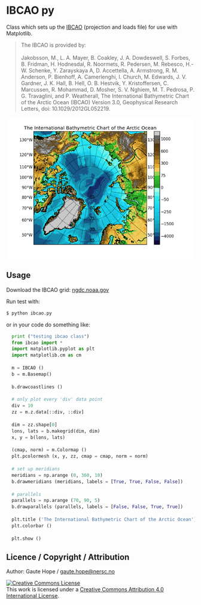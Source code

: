 # IBCAO py

Class which sets up the [IBCAO](http://www.ngdc.noaa.gov/mgg/bathymetry/arctic/arctic.html) (projection and loads file) for use with Matplotlib.

> The IBCAO is provided by: <br />
> <br />
> Jakobsson, M., L. A. Mayer, B. Coakley, J. A. Dowdeswell, S. Forbes, B. Fridman, H. Hodnesdal, R. Noormets, R. Pedersen, M. Rebesco, H.-W. Schenke, Y. Zarayskaya A, D. Accettella, A. Armstrong, R. M. Anderson, P. Bienhoff, A. Camerlenghi, I. Church, M. Edwards, J. V. Gardner, J. K. Hall, B. Hell, O. B. Hestvik, Y. Kristoffersen, C. Marcussen, R. Mohammad, D. Mosher, S. V. Nghiem, M. T. Pedrosa, P. G. Travaglini, and P. Weatherall, The International Bathymetric Chart of the Arctic Ocean (IBCAO) Version 3.0, Geophysical Research Letters, doi: 10.1029/2012GL052219.

<img src="ibcao_example.png" />

## Usage

Download the IBCAO grid: [ngdc.noaa.gov](http://www.ngdc.noaa.gov/mgg/bathymetry/arctic/grids/version3_0/IBCAO_V3_500m_RR.grd)

Run test with:
```sh
$ python ibcao.py
```

or in your code do something like:
```python
  print ("testing ibcao class")
  from ibcao import *
  import matplotlib.pyplot as plt
  import matplotlib.cm as cm

  m = IBCAO ()
  b = m.Basemap()

  b.drawcoastlines ()

  # only plot every 'div' data point
  div = 10
  zz = m.z.data[::div, ::div]

  dim = zz.shape[0]
  lons, lats = b.makegrid(dim, dim)
  x, y = b(lons, lats)

  (cmap, norm) = m.Colormap ()
  plt.pcolormesh (x, y, zz, cmap = cmap, norm = norm)

  # set up meridians
  meridians = np.arange (0, 360, 10)
  b.drawmeridians (meridians, labels = [True, True, False, False])

  # parallels
  parallels = np.arange (70, 90, 5)
  b.drawparallels (parallels, labels = [False, False, True, True])

  plt.title ('The International Bathymetric Chart of the Arctic Ocean')
  plt.colorbar ()

  plt.show ()
```

## Licence / Copyright / Attribution

Author: Gaute Hope / gaute.hope@nersc.no

<a rel="license" href="http://creativecommons.org/licenses/by/4.0/"><img alt="Creative Commons License" style="border-width:0" src="https://i.creativecommons.org/l/by/4.0/88x31.png" /></a><br />This work is licensed under a <a rel="license" href="http://creativecommons.org/licenses/by/4.0/">Creative Commons Attribution 4.0 International License</a>.

